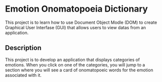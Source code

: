 # Emotion Onomatopoeia Dictionary

This project is to learn how to use Document Object Modle (DOM) to create Graphical User Interfase (GUI) that allows users to view datas from an application.

## Description

This project is to develop an application that displays categories of emotions.
When you click on one of the categories, you will jump to a section where you will see a card of onomatopoeic words for the emotion associated with it. 
